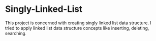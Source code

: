 # Singly-Linked-List
This project is concerned with creating singly linked list data structure. 
I tried to apply linked list data structure concepts like inserting, deleting, searching.
